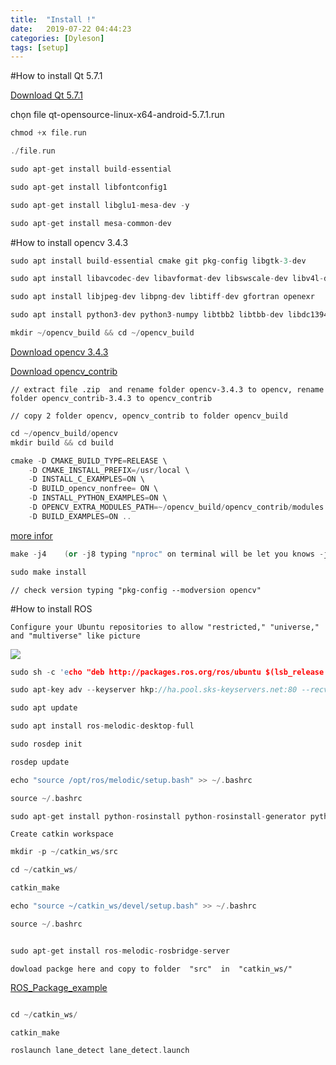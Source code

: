 ```yaml
---
title:  "Install !"
date:   2019-07-22 04:44:23
categories: [Dyleson]
tags: [setup]
---
```

#How to install Qt 5.7.1

[Download Qt 5.7.1 ][QT]

[QT]:https://download.qt.io/archive/qt/5.7/5.7.1/


chọn file  qt-opensource-linux-x64-android-5.7.1.run
``` c++
chmod +x file.run

./file.run

sudo apt-get install build-essential

sudo apt-get install libfontconfig1

sudo apt-get install libglu1-mesa-dev -y

sudo apt-get install mesa-common-dev
``` 
#How to install opencv 3.4.3
``` c++
sudo apt install build-essential cmake git pkg-config libgtk-3-dev

sudo apt install libavcodec-dev libavformat-dev libswscale-dev libv4l-dev libxvidcore-dev libx264-dev

sudo apt install libjpeg-dev libpng-dev libtiff-dev gfortran openexr

sudo apt install python3-dev python3-numpy libtbb2 libtbb-dev libdc1394-22-dev

mkdir ~/opencv_build && cd ~/opencv_build
``` 

[Download opencv 3.4.3][opencv]

[opencv]: https://github.com/opencv/opencv/archive/3.4.3.zip

[Download opencv_contrib][contrib]

[contrib]: https://github.com/opencv/opencv_contrib/archive/3.4.3.zip
```
// extract file .zip  and rename folder opencv-3.4.3 to opencv, rename folder opencv_contrib-3.4.3 to opencv_contrib
```
```
// copy 2 folder opencv, opencv_contrib to folder opencv_build
```
``` c++
cd ~/opencv_build/opencv 
mkdir build && cd build 		
``` 
``` c++
cmake -D CMAKE_BUILD_TYPE=RELEASE \
    -D CMAKE_INSTALL_PREFIX=/usr/local \
    -D INSTALL_C_EXAMPLES=ON \
    -D BUILD_opencv_nonfree= ON \
    -D INSTALL_PYTHON_EXAMPLES=ON \
    -D OPENCV_EXTRA_MODULES_PATH=~/opencv_build/opencv_contrib/modules \
    -D BUILD_EXAMPLES=ON ..
```
[more infor][more]

[more]: https://linuxize.com/post/how-to-install-opencv-on-ubuntu-18-04/
``` c++
make -j4    (or -j8 typing "nproc" on terminal will be let you knows -j4 or -j8).

sudo make install
``` 
```
// check version typing "pkg-config --modversion opencv"
```
#How to install ROS 
```
Configure your Ubuntu repositories to allow "restricted," "universe," and "multiverse" like picture
```
![](https://lh5.googleusercontent.com/u6aRh__8rH7IlFmKwTcZFA9_2nFFbBJmzjdHoBFw_wcB-YarRDcPoxLzymf6qEGmPZVcGy9stcef3PZaWilZX7DgqlLkacnyrkO2_-tU7FlNi829_JyH=w773)

``` c++
sudo sh -c 'echo "deb http://packages.ros.org/ros/ubuntu $(lsb_release -sc) main" > /etc/apt/sources.list.d/ros-latest.list'

sudo apt-key adv --keyserver hkp://ha.pool.sks-keyservers.net:80 --recv-key 421C365BD9FF1F717815A3895523BAEEB01FA116

sudo apt update

sudo apt install ros-melodic-desktop-full

sudo rosdep init

rosdep update

echo "source /opt/ros/melodic/setup.bash" >> ~/.bashrc

source ~/.bashrc

sudo apt-get install python-rosinstall python-rosinstall-generator python-wstool build-essential
```
```
Create catkin workspace
```
``` c++
mkdir -p ~/catkin_ws/src

cd ~/catkin_ws/

catkin_make

echo "source ~/catkin_ws/devel/setup.bash" >> ~/.bashrc

source ~/.bashrc


sudo apt-get install ros-melodic-rosbridge-server

``` 
```
dowload packge here and copy to folder  "src"  in  "catkin_ws/"
```
 
[ROS_Package_example][ROS]

[ROS]: https://github.com/fpt-corp/ROS_Package_example.git

``` c++

cd ~/catkin_ws/

catkin_make

roslaunch lane_detect lane_detect.launch
``` 

